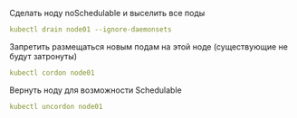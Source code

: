 Сделать ноду noSchedulable и выселить все поды
```yaml
kubectl drain node01 --ignore-daemonsets
```
Запретить размещаться новым подам на этой ноде (существующие не будут затронуты)
```yaml
kubectl cordon node01
```
Вернуть ноду для возможности Schedulable
```yaml
kubectl uncordon node01
```
